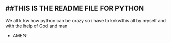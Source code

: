 ##THIS IS THE README FILE FOR PYTHON
------------------------------------
We all k kw how python can be crazy so i have to knkwthis all by myself and with the help of God and man 

- AMEN!

